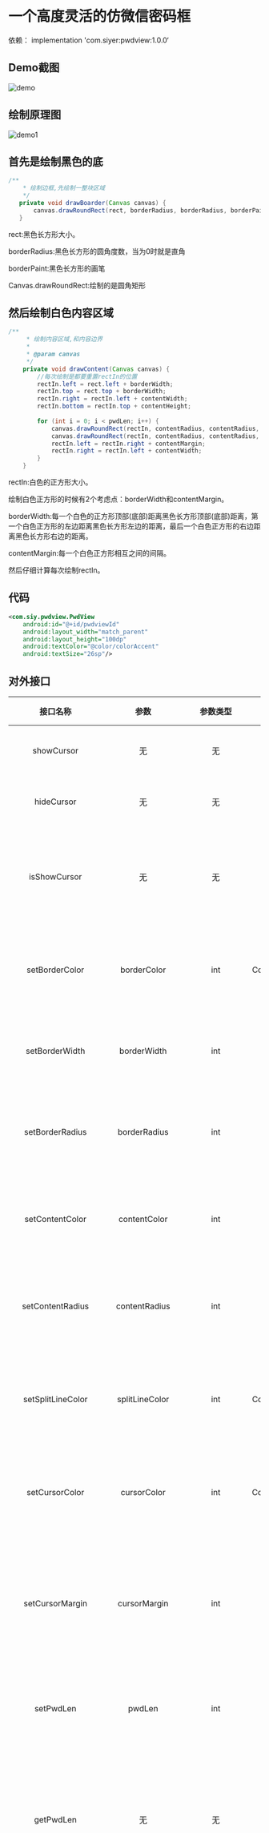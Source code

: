 # 一个高度灵活的仿微信密码框
依赖：
implementation 'com.siyer:pwdview:1.0.0‘

## Demo截图
![demo](./show.gif)

## 绘制原理图
![demo1](./show1.gif)

## 首先是绘制黑色的底
```java
/** 
    * 绘制边框,先绘制一整块区域 
    */  
   private void drawBoarder(Canvas canvas) {  
       canvas.drawRoundRect(rect, borderRadius, borderRadius, borderPaint);  
   }  
```
rect:黑色长方形大小。

borderRadius:黑色长方形的圆角度数，当为0时就是直角

borderPaint:黑色长方形的画笔

Canvas.drawRoundRect:绘制的是圆角矩形

## 然后绘制白色内容区域
```java
/** 
     * 绘制内容区域,和内容边界 
     * 
     * @param canvas 
     */  
    private void drawContent(Canvas canvas) {  
        //每次绘制是都要重置rectIn的位置  
        rectIn.left = rect.left + borderWidth;  
        rectIn.top = rect.top + borderWidth;  
        rectIn.right = rectIn.left + contentWidth;  
        rectIn.bottom = rectIn.top + contentHeight;  
  
        for (int i = 0; i < pwdLen; i++) {  
            canvas.drawRoundRect(rectIn, contentRadius, contentRadius, contentPaint);  
            canvas.drawRoundRect(rectIn, contentRadius, contentRadius, contentBoardPaint);  
            rectIn.left = rectIn.right + contentMargin;  
            rectIn.right = rectIn.left + contentWidth;  
        }  
    } 
```
rectIn:白色的正方形大小。

绘制白色正方形的时候有2个考虑点：borderWidth和contentMargin。

borderWidth:每一个白色的正方形顶部(底部)距离黑色长方形顶部(底部)距离，第一个白色正方形的左边距离黑色长方形左边的距离，最后一个白色正方形的右边距离黑色长方形右边的距离。

contentMargin:每一个白色正方形相互之间的间隔。

然后仔细计算每次绘制rectIn。


## 代码
```xml
<com.siy.pwdview.PwdView
	android:id="@+id/pwdviewId"
	android:layout_width="match_parent"
	android:layout_height="100dp"
	android:textColor="@color/colorAccent"
	android:textSize="26sp"/>
```
## 对外接口
| 接口名称 | 参数 | 参数类型 | 默认值 | 解释 |
| :---: | :---: | :-------: | :---: | :---:|
| showCursor | 无 | 无 | 无 | 显示光标 |
| hideCursor | 无 | 无 | 无 | 隐藏光标 |
| isShowCursor | 无 | 无 | 无 | 判断光标是否显示 |
| setBorderColor | borderColor | int |Color.parseColor("#818b90") |设置边框的颜色|
|setBorderWidth|borderWidth|int|1dip|设置边框的宽|
|setBorderRadius|borderRadius|int|0|设置边框的圆角|
|setContentColor|contentColor|int|Color.WHITE|设置内容的颜色|
|setContentRadius|contentRadius|int|0|设置内容的圆角|
|setSplitLineColor|splitLineColor|int|Color.parseColor("#818b90")|设置分割线的颜色|
|setCursorColor|cursorColor|int|Color.parseColor("#000000")|设置光标的颜色|
|setCursorMargin|cursorMargin|int|10dip|设置光标距离边框的距离|
|setPwdLen|pwdLen|int|6|设置密码长度|
|getPwdLen|无|无|6|获取当前密码框密码的长度|
|setPwdColor|pwdColor|int|Color.parseColor("#000000")|设置密码显示小圆点的颜色|
|setPwdWidth|pwdWidth|int|28dip|设置密码显示小圆点直径|
|setContentMargin|contentMargin|int|1dip|设置内容区域之间的间隔|
|setContentBoardColor|contentBoardColor|int|Color.TRANSPARENT|设置内容边界的颜色|
|setContentBoardWidth|contentBoardWidth|int|0|设置内容边界的宽度|
|setAppendText|appendText|CharSequence|null|用追加的形式传入信息|
|deleteLast|无|无|无|从追后一个字符逐个删除|
|showPwdText|showPwdText|boolean|false|是否显示明文|
|isShowPwdText|无|无|无|当前显示的是否是明文|
